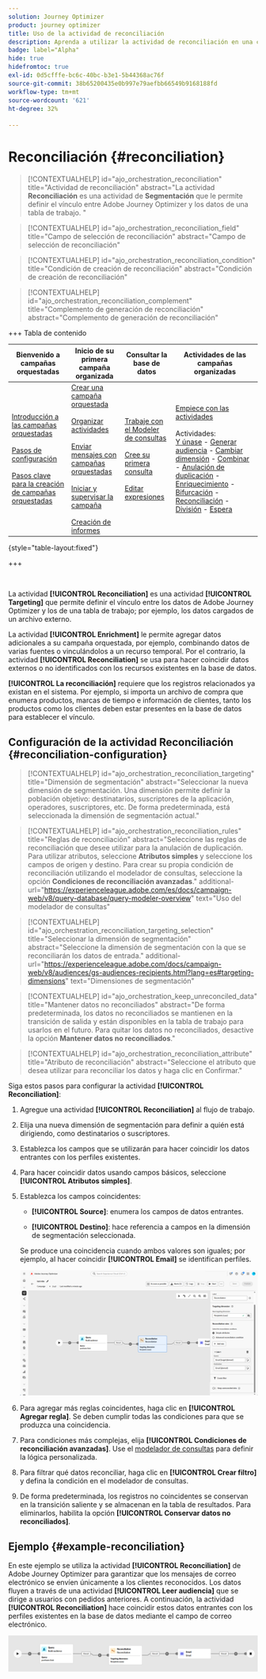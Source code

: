 ```yaml
---
solution: Journey Optimizer
product: journey optimizer
title: Uso de la actividad de reconciliación
description: Aprenda a utilizar la actividad de reconciliación en una campaña organizada
badge: label="Alpha"
hide: true
hidefromtoc: true
exl-id: 0d5cfffe-bc6c-40bc-b3e1-5b44368ac76f
source-git-commit: 38b65200435e0b997e79aefbb66549b9168188fd
workflow-type: tm+mt
source-wordcount: '621'
ht-degree: 32%

---
```


# Reconciliación {#reconciliation}

>[!CONTEXTUALHELP]
>id="ajo_orchestration_reconciliation"
>title="Actividad de reconciliación"
>abstract="La actividad **Reconciliación** es una actividad de **Segmentación** que le permite definir el vínculo entre Adobe Journey Optimizer y los datos de una tabla de trabajo. "

>[!CONTEXTUALHELP]
>id="ajo_orchestration_reconciliation_field"
>title="Campo de selección de reconciliación"
>abstract="Campo de selección de reconciliación"

>[!CONTEXTUALHELP]
>id="ajo_orchestration_reconciliation_condition"
>title="Condición de creación de reconciliación"
>abstract="Condición de creación de reconciliación"

>[!CONTEXTUALHELP]
>id="ajo_orchestration_reconciliation_complement"
>title="Complemento de generación de reconciliación"
>abstract="Complemento de generación de reconciliación"

+++ Tabla de contenido

| Bienvenido a campañas orquestadas | Inicio de su primera campaña organizada | Consultar la base de datos | Actividades de las campañas organizadas |
|---|---|---|---|
| [Introducción a las campañas orquestadas](../gs-orchestrated-campaigns.md)<br/><br/>[Pasos de configuración](../configuration-steps.md)<br/><br/>[Pasos clave para la creación de campañas orquestadas](../gs-campaign-creation.md) | [Crear una campaña orquestada](../create-orchestrated-campaign.md)<br/><br/>[Organizar actividades](../orchestrate-activities.md)<br/><br/>[Enviar mensajes con campañas orquestadas](../send-messages.md)<br/><br/>[Iniciar y supervisar la campaña](../start-monitor-campaigns.md)<br/><br/>[Creación de informes](../reporting-campaigns.md) | [Trabaje con el Modeler de consultas](../orchestrated-rule-builder.md)<br/><br/>[Cree su primera consulta](../build-query.md)<br/><br/>[Editar expresiones](../edit-expressions.md) | [Empiece con las actividades](about-activities.md)<br/><br/>Actividades:<br/>[Y únase](and-join.md) - [Generar audiencia](build-audience.md) - [Cambiar dimensión](change-dimension.md) - [Combinar](combine.md) - [Anulación de duplicación](deduplication.md) - [Enriquecimiento](enrichment.md) - [Bifurcación](fork.md) - [Reconciliación](reconciliation.md) - [División](split.md) - [Espera](wait.md) |

{style="table-layout:fixed"}

+++

<br/>

La actividad **[!UICONTROL Reconciliation]** es una actividad **[!UICONTROL Targeting]** que permite definir el vínculo entre los datos de Adobe Journey Optimizer y los de una tabla de trabajo; por ejemplo, los datos cargados de un archivo externo.

La actividad **[!UICONTROL Enrichment]** le permite agregar datos adicionales a su campaña orquestada, por ejemplo, combinando datos de varias fuentes o vinculándolos a un recurso temporal. Por el contrario, la actividad **[!UICONTROL Reconciliation]** se usa para hacer coincidir datos externos o no identificados con los recursos existentes en la base de datos.

**[!UICONTROL La reconciliación]** requiere que los registros relacionados ya existan en el sistema. Por ejemplo, si importa un archivo de compra que enumera productos, marcas de tiempo e información de clientes, tanto los productos como los clientes deben estar presentes en la base de datos para establecer el vínculo.

## Configuración de la actividad Reconciliación {#reconciliation-configuration}

>[!CONTEXTUALHELP]
>id="ajo_orchestration_reconciliation_targeting"
>title="Dimensión de segmentación"
>abstract="Seleccionar la nueva dimensión de segmentación. Una dimensión permite definir la población objetivo: destinatarios, suscriptores de la aplicación, operadores, suscriptores, etc. De forma predeterminada, está seleccionada la dimensión de segmentación actual."

>[!CONTEXTUALHELP]
>id="ajo_orchestration_reconciliation_rules"
>title="Reglas de reconciliación"
>abstract="Seleccione las reglas de reconciliación que desee utilizar para la anulación de duplicación. Para utilizar atributos, seleccione **Atributos simples** y seleccione los campos de origen y destino. Para crear su propia condición de reconciliación utilizando el modelador de consultas, seleccione la opción **Condiciones de reconciliación avanzadas**."
>additional-url="https://experienceleague.adobe.com/es/docs/campaign-web/v8/query-database/query-modeler-overview" text="Uso del modelador de consultas"

>[!CONTEXTUALHELP]
>id="ajo_orchestration_reconciliation_targeting_selection"
>title="Seleccionar la dimensión de segmentación"
>abstract="Seleccione la dimensión de segmentación con la que se reconciliarán los datos de entrada."
>additional-url="https://experienceleague.adobe.com/docs/campaign-web/v8/audiences/gs-audiences-recipients.html?lang=es#targeting-dimensions" text="Dimensiones de segmentación"

>[!CONTEXTUALHELP]
>id="ajo_orchestration_keep_unreconciled_data"
>title="Mantener datos no reconciliados"
>abstract="De forma predeterminada, los datos no reconciliados se mantienen en la transición de salida y están disponibles en la tabla de trabajo para usarlos en el futuro. Para quitar los datos no reconciliados, desactive la opción **Mantener datos no reconciliados**."

>[!CONTEXTUALHELP]
>id="ajo_orchestration_reconciliation_attribute"
>title="Atributo de reconciliación"
>abstract="Seleccione el atributo que desea utilizar para reconciliar los datos y haga clic en Confirmar."

Siga estos pasos para configurar la actividad **[!UICONTROL Reconciliation]**:

1. Agregue una actividad **[!UICONTROL Reconciliation]** al flujo de trabajo.

1. Elija una nueva dimensión de segmentación para definir a quién está dirigiendo, como destinatarios o suscriptores.

1. Establezca los campos que se utilizarán para hacer coincidir los datos entrantes con los perfiles existentes.

1. Para hacer coincidir datos usando campos básicos, seleccione **[!UICONTROL Atributos simples]**.

1. Establezca los campos coincidentes:

   * **[!UICONTROL Source]**: enumera los campos de datos entrantes.

   * **[!UICONTROL Destino]**: hace referencia a campos en la dimensión de segmentación seleccionada.

   Se produce una coincidencia cuando ambos valores son iguales; por ejemplo, al hacer coincidir **[!UICONTROL Email]** se identifican perfiles.

   ![](../assets/workflow-reconciliation-criteria.png)

1. Para agregar más reglas coincidentes, haga clic en **[!UICONTROL Agregar regla]**. Se deben cumplir todas las condiciones para que se produzca una coincidencia.

1. Para condiciones más complejas, elija **[!UICONTROL Condiciones de reconciliación avanzadas]**. Use el [modelador de consultas](../orchestrated-rule-builder.md) para definir la lógica personalizada.

1. Para filtrar qué datos reconciliar, haga clic en **[!UICONTROL Crear filtro]** y defina la condición en el modelador de consultas.

1. De forma predeterminada, los registros no coincidentes se conservan en la transición saliente y se almacenan en la tabla de resultados. Para eliminarlos, habilita la opción **[!UICONTROL Conservar datos no reconciliados]**.

## Ejemplo {#example-reconciliation}

En este ejemplo se utiliza la actividad **[!UICONTROL Reconciliation]** de Adobe Journey Optimizer para garantizar que los mensajes de correo electrónico se envíen únicamente a los clientes reconocidos. Los datos fluyen a través de una actividad **[!UICONTROL Leer audiencia]** que se dirige a usuarios con pedidos anteriores. A continuación, la actividad **[!UICONTROL Reconciliation]** hace coincidir estos datos entrantes con los perfiles existentes en la base de datos mediante el campo de correo electrónico.

![](../assets/workflow-reconciliation-sample-1.0.png)
